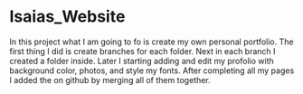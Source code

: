 # Isaias_Website
In this project what I am going to fo is create my own personal portfolio.
The first thing I did is create branches for each folder.
Next in each branch I created a folder inside.
Later I starting adding and edit my profolio with background color, photos, and style my fonts.
After completing all my pages I added the on github by merging all of them together.